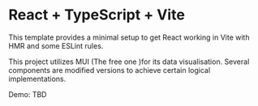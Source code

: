 # React + TypeScript + Vite

This template provides a minimal setup to get React working in Vite with HMR and some ESLint rules.

This project utilizes MUI (The free one )for its data visualisation. Several components are modified versions to achieve certain logical implementations.

Demo: TBD
